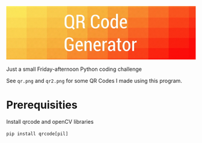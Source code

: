 <img src="https://github.com/varjakw/QRGenerator/blob/main/QRGenerator.jpg"/>

Just a small Friday-afternoon Python coding challenge


See ```qr.png``` and ```qr2.png``` for some QR Codes I made using this program.

# Prerequisities
 Install qrcode and openCV libraries
 
 
```pip install qrcode[pil]```





